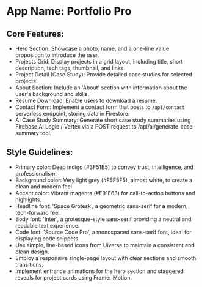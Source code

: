 # **App Name**: Portfolio Pro

## Core Features:

- Hero Section: Showcase a photo, name, and a one-line value proposition to introduce the user.
- Projects Grid: Display projects in a grid layout, including title, short description, tech tags, thumbnail, and links.
- Project Detail (Case Study): Provide detailed case studies for selected projects.
- About Section: Include an 'About' section with information about the user's background and skills.
- Resume Download: Enable users to download a resume.
- Contact Form: Implement a contact form that posts to `/api/contact` serverless endpoint, storing data in Firestore.
- AI Case Study Summary: Generate short case study summaries using Firebase AI Logic / Vertex via a POST request to /api/ai/generate-case-summary tool.

## Style Guidelines:

- Primary color: Deep indigo (#3F51B5) to convey trust, intelligence, and professionalism.
- Background color: Very light grey (#F5F5F5), almost white, to create a clean and modern feel.
- Accent color: Vibrant magenta (#E91E63) for call-to-action buttons and highlights.
- Headline font: 'Space Grotesk', a geometric sans-serif for a modern, tech-forward feel.
- Body font: 'Inter', a grotesque-style sans-serif providing a neutral and readable text experience.
- Code font: 'Source Code Pro', a monospaced sans-serif font, ideal for displaying code snippets.
- Use simple, line-based icons from Uiverse to maintain a consistent and clean design.
- Employ a responsive single-page layout with clear sections and smooth transitions.
- Implement entrance animations for the hero section and staggered reveals for project cards using Framer Motion.